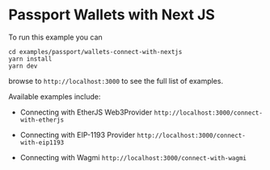 # Passport Wallets with Next JS

To run this example you can 

```
cd examples/passport/wallets-connect-with-nextjs
yarn install
yarn dev
```

browse to `http://localhost:3000` to see the full list of examples.

Available examples include:

- Connecting with EtherJS Web3Provider `http://localhost:3000/connect-with-etherjs`

- Connecting with EIP-1193 Provider `http://localhost:3000/connect-with-eip1193`

- Connecting with Wagmi `http://localhost:3000/connect-with-wagmi`
